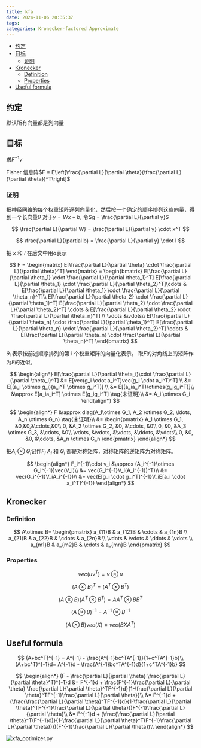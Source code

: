 ```yaml
---
title: kfa
date: 2024-11-06 20:35:37
tags:
categories: Kronecker-factored Approximate
---
```


- [约定](#约定)
- [目标](#目标)
  - [证明](#证明)
- [Kronecker](#kronecker)
  - [Definition](#definition)
  - [Properties](#properties)
- [Useful formula](#useful-formula)

## 约定

默认所有向量都是列向量

## 目标

求$F^{-1}v$

Fisher 信息阵$F = E\left[\frac{\partial L}{\partial \theta}(\frac{\partial L}{\partial \theta})^T\right]$

### 证明

把神经网络的每个权重矩阵逐列向量化，然后按一个确定的顺序排列这些向量，得到一个长向量$\theta$
对于$y = Wx + b$, 令$g = \frac{\partial L}{\partial y}$

$$
\frac{\partial L}{\partial W} = \frac{\partial L}{\partial y} \cdot x^T
$$

$$
\frac{\partial L}{\partial b} = \frac{\partial L}{\partial y} \cdot I
$$

把 $x$ 和 $I$ 在后文中用$a$表示

$$
F =
\begin{matrix}
E[\frac{\partial L}{\partial \theta} \cdot \frac{\partial L}{\partial \theta}^T]
\end{matrix} =
\begin{bmatrix}
    E[\frac{\partial L}{\partial \theta_1} \cdot \frac{\partial L}{\partial \theta_1}^T]
    E[\frac{\partial L}{\partial \theta_1} \cdot \frac{\partial L}{\partial \theta_2}^T]\cdots & E[\frac{\partial L}{\partial \theta_1} \cdot \frac{\partial L}{\partial \theta_n}^T]\\
    E[\frac{\partial L}{\partial \theta_2} \cdot \frac{\partial L}{\partial \theta_1}^T]  E[\frac{\partial L}{\partial \theta_2} \cdot \frac{\partial L}{\partial \theta_2}^T]  \cdots & E[\frac{\partial L}{\partial \theta_2} \cdot \frac{\partial L}{\partial \theta_n}^T] \\
    \vdots &\vdots\\
    E[\frac{\partial L}{\partial \theta_n} \cdot \frac{\partial L}{\partial \theta_1}^T]  E[\frac{\partial L}{\partial \theta_n} \cdot \frac{\partial L}{\partial \theta_2}^T]  \cdots & E[\frac{\partial L}{\partial \theta_n} \cdot \frac{\partial L}{\partial \theta_n}^T]
\end{bmatrix}
$$

$\theta_i$ 表示按前述顺序排列的第 i 个权重矩阵的向量化表示。
取$F$的对角线上的矩阵作为$F$的近似。

$$
\begin{align*}
E[\frac{\partial L}{\partial \theta_i}\cdot \frac{\partial L}{\partial \theta_i}^T] &=
E[vec(g_i \cdot a_i^T)vec(g_i \cdot a_i^T)^T] \\
&= E[(a_i \otimes g_i)(a_i^T \otimes g_i^T)] \\
&= E[(a_ia_i^T)\otimes(g_ig_i^T)]\\
&\approx E[a_ia_i^T] \otimes E[g_ig_i^T] \tag{未证明}\\
&=:A_i \otimes G_i
\end{align*}
$$

$$
\begin{align*}
F &\approx diag(A_1\otimes G_1, A_2 \otimes G_2, \ldots, A_n \otimes G_n) \tag{未证明}\\
&=
\begin{pmatrix}
    A_1 \otimes G_1, &0,&0,&\cdots,&0\\
    0, &A_2 \otimes G_2, &0, &\cdots, &0\\
    0, &0, &A_3 \otimes G_3, &\cdots, &0\\
    \vdots, &\vdots, &\vdots, &\ddots, &\vdots\\
    0, &0, &0, &\cdots, &A_n \otimes G_n
\end{pmatrix}
\end{align*}
$$

把$A_i \otimes G_i$记作$F_i$
$A_i$ 和 $G_i$ 都是对称矩阵，对称矩阵的逆矩阵为对称矩阵。

$$
\begin{align*}
F_i^{-1}\cdot v_i &\approx (A_i^{-1}\otimes G_i^{-1})vec(V_i)\\
&= vec(G_i^{-1}V_i(A_i^{-1})^T)\\
&= vec(G_i^{-1}V_iA_i^{-1})\\
&= vec(E[g_i \cdot g_i^T]^{-1}V_iE[a_i \cdot a_i^T]^{-1})
\end{align*}
$$

## Kronecker

### Definition

$$
A\otimes B= \begin{pmatrix}
a_{11}B & a_{12}B & \cdots & a_{1n}B \\
a_{21}B & a_{22}B & \cdots & a_{2n}B \\
\vdots & \vdots & \ddots & \vdots \\
a_{m1}B & a_{m2}B & \cdots & a_{mn}B
\end{pmatrix}
$$

### Properties

$$
vec(uv^T) = v \otimes u
$$

$$
(A \otimes B)^T = (A^T \otimes B^T)
$$

$$
(A \otimes B)(A^T \otimes B^T) = AA^T \otimes BB^T
$$

$$
(A \otimes B)^{-1} = A^{-1} \otimes B^{-1}
$$

$$
(A \otimes B)vec(X) = vec(BXA^T)
$$

## Useful formula

$$
(A+bc^T)^{-1} = A^{-1} - \frac{A^{-1}bc^TA^{-1}}{1+c^TA^{-1}b}\\
(A+bc^T)^{-1}d= A^{-1}d - \frac{A^{-1}bc^TA^{-1}d}{1+c^TA^{-1}b}
$$

$$
\begin{align*}
(F - \frac{\partial L}{\partial \theta} \frac{\partial L}{\partial \theta}^T)^{-1}d &=
F^{-1}d + \frac{F^{-1}\frac{\partial L}{\partial \theta} \frac{\partial L}{\partial \theta}^TF^{-1}d}{1-\frac{\partial L}{\partial \theta}^TF^{-1}\frac{\partial L}{\partial \theta}}\\
&= F^{-1}d + (\frac{\frac{\partial L}{\partial \theta}^TF^{-1}d}{1-\frac{\partial L}{\partial \theta}^TF^{-1}\frac{\partial L}{\partial \theta}})F^{-1}\frac{\partial L}{\partial \theta}\\
&= F^{-1}d + (\frac{\frac{\partial L}{\partial \theta}^T(F^{-1}d)}{1-\frac{\partial L}{\partial \theta}^T(F^{-1}\frac{\partial L}{\partial \theta})})(F^{-1}\frac{\partial L}{\partial \theta})\\
\end{align*}
$$

![kfa_optimizer.py](yc.png)
